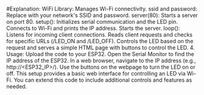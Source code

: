 #Explanation:
WiFi Library: Manages Wi-Fi connectivity.
ssid and password: Replace with your network's SSID and password.
server(80): Starts a server on port 80.
setup():
Initializes serial communication and the LED pin.
Connects to Wi-Fi and prints the IP address.
Starts the server.
loop():
Listens for incoming client connections.
Reads client requests and checks for specific URLs (/LED_ON and /LED_OFF).
Controls the LED based on the request and serves a simple HTML page with buttons to control the LED.
4. Usage:
Upload the code to your ESP32.
Open the Serial Monitor to find the IP address of the ESP32.
In a web browser, navigate to the IP address (e.g., http://<ESP32_IP>/).
Use the buttons on the webpage to turn the LED on or off.
This setup provides a basic web interface for controlling an LED via Wi-Fi. You can extend this code to include additional controls and features as needed.
